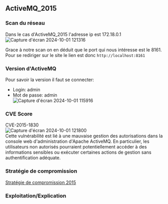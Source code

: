## ActiveMQ_2015

### Scan du réseau
Dans le cas d'ActiveMQ_2015 l'adresse ip est 172.18.0.1
![Capture d'écran 2024-10-01 121316](https://github.com/user-attachments/assets/8d40d00b-0967-452f-8e6e-0fdf3dcc81e7)

Grace à notre scan on en déduit que le port qui nous intéresse est le 8161.
Pour se rediriger sur le site le lien est donc `http://localhost:8161`

### Version d'ActiveMQ 
Pour savoir la version il faut se connecter:  
- Login: admin
- Mot de passe: admin  
![Capture d'écran 2024-10-01 115916](https://github.com/user-attachments/assets/1cc0ec1d-9c63-4438-8c34-dd006a92ac7b)

### CVE Score
CVE-2015-1830  
![Capture d'écran 2024-10-01 121800](https://github.com/user-attachments/assets/0566d3f7-64a6-470f-9ca1-1b5049191008)  
Cette vulnérabilité est lié à une mauvaise gestion des autorisations dans la console web d'administration d'Apache ActiveMQ. En particulier, les utilisateurs non autorisés pourraient potentiellement accéder à des informations sensibles ou exécuter certaines actions de gestion sans authentification adéquate.

### Stratégie de compromission
[Stratégie de compromission 2015](stratégie_compromission_2015.rb)         

### Exploitation/Explication
